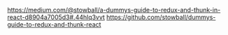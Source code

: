https://medium.com/@stowball/a-dummys-guide-to-redux-and-thunk-in-react-d8904a7005d3#.44hlq3vvt
https://github.com/stowball/dummys-guide-to-redux-and-thunk-react
